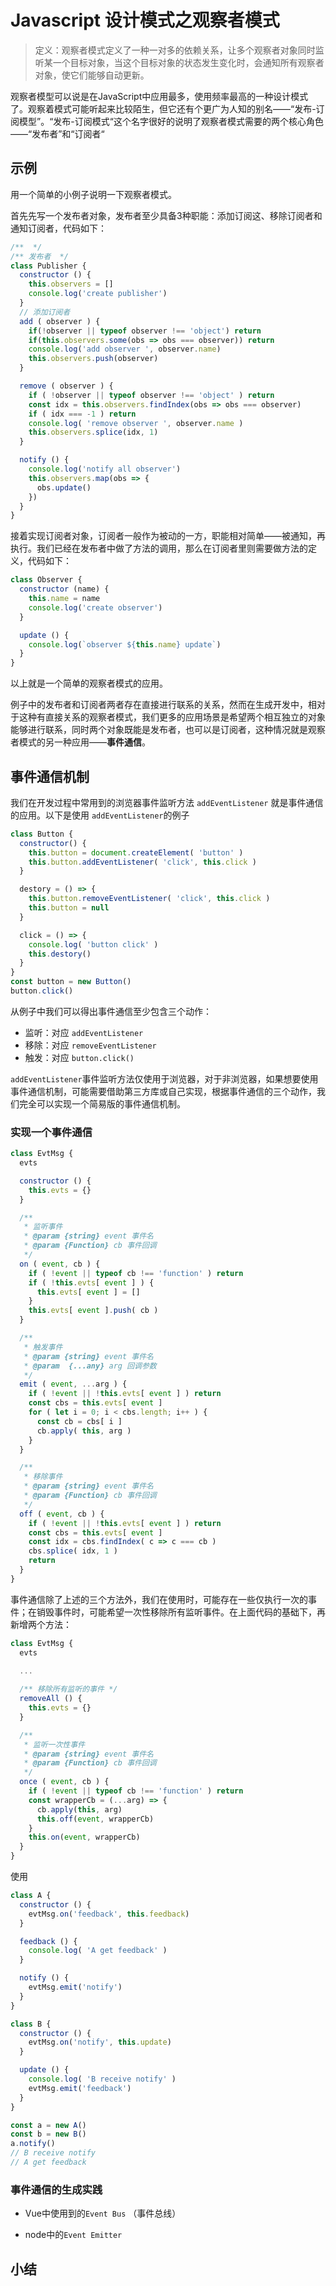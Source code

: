 # Javascript 设计模式之观察者模式

> 定义：观察者模式定义了一种一对多的依赖关系，让多个观察者对象同时监听某一个目标对象，当这个目标对象的状态发生变化时，会通知所有观察者对象，使它们能够自动更新。

观察者模型可以说是在JavaScript中应用最多，使用频率最高的一种设计模式了。观察着模式可能听起来比较陌生，但它还有个更广为人知的别名——“发布-订阅模型”。“发布-订阅模式“这个名字很好的说明了观察者模式需要的两个核心角色——“发布者”和“订阅者“


## 示例

用一个简单的小例子说明一下观察者模式。

首先先写一个发布者对象，发布者至少具备3种职能：添加订阅这、移除订阅者和通知订阅者，代码如下：

```js
/**  */
/** 发布者  */
class Publisher {
  constructor () {
    this.observers = []
    console.log('create publisher')
  }
  // 添加订阅者
  add ( observer ) { 
    if(!observer || typeof observer !== 'object') return
    if(this.observers.some(obs => obs === observer)) return
    console.log('add observer ', observer.name)
    this.observers.push(observer)
  }

  remove ( observer ) {
    if ( !observer || typeof observer !== 'object' ) return
    const idx = this.observers.findIndex(obs => obs === observer)
    if ( idx === -1 ) return
    console.log( 'remove observer ', observer.name )
    this.observers.splice(idx, 1)
  }

  notify () {
    console.log('notify all observer')
    this.observers.map(obs => {
      obs.update()
    })
  }
}
```

接着实现订阅者对象，订阅者一般作为被动的一方，职能相对简单——被通知，再执行。我们已经在发布者中做了方法的调用，那么在订阅者里则需要做方法的定义，代码如下：

```js
class Observer {
  constructor (name) {
    this.name = name
    console.log('create observer')
  }

  update () {
    console.log(`observer ${this.name} update`)
  }
}
```

以上就是一个简单的观察者模式的应用。

例子中的发布者和订阅者两者存在直接进行联系的关系，然而在生成开发中，相对于这种有直接关系的观察者模式，我们更多的应用场景是希望两个相互独立的对象能够进行联系，同时两个对象既能是发布者，也可以是订阅者，这种情况就是观察者模式的另一种应用——**事件通信**。

## 事件通信机制

我们在开发过程中常用到的浏览器事件监听方法 `addEventListener` 就是事件通信的应用。以下是使用 `addEventListener`的例子

```jsx
class Button {
  constructor() {
    this.button = document.createElement( 'button' )
    this.button.addEventListener( 'click', this.click )
  }

  destory = () => {
    this.button.removeEventListener( 'click', this.click )
    this.button = null
  }

  click = () => {
    console.log( 'button click' )
    this.destory()
  }
}
const button = new Button()
button.click()
```

从例子中我们可以得出事件通信至少包含三个动作：

- 监听：对应 `addEventListener`
- 移除：对应 `removeEventListener`
- 触发：对应 `button.click()`

`addEventListener`事件监听方法仅使用于浏览器，对于非浏览器，如果想要使用事件通信机制，可能需要借助第三方库或自己实现，根据事件通信的三个动作，我们完全可以实现一个简易版的事件通信机制。

### 实现一个事件通信

```js
class EvtMsg {
  evts

  constructor () {
    this.evts = {}
  }

  /**
   * 监听事件
   * @param {string} event 事件名
   * @param {Function} cb 事件回调
   */
  on ( event, cb ) {
    if ( !event || typeof cb !== 'function' ) return
    if ( !this.evts[ event ] ) {
      this.evts[ event ] = []
    }
    this.evts[ event ].push( cb )
  }

  /**
   * 触发事件
   * @param {string} event 事件名
   * @param  {...any} arg 回调参数
   */
  emit ( event, ...arg ) {
    if ( !event || !this.evts[ event ] ) return
    const cbs = this.evts[ event ]
    for ( let i = 0; i < cbs.length; i++ ) {
      const cb = cbs[ i ]
      cb.apply( this, arg )
    }
  }

  /**
   * 移除事件
   * @param {string} event 事件名
   * @param {Function} cb 事件回调
   */
  off ( event, cb ) {
    if ( !event || !this.evts[ event ] ) return
    const cbs = this.evts[ event ]
    const idx = cbs.findIndex( c => c === cb )
    cbs.splice( idx, 1 )
    return
  }
}
```

事件通信除了上述的三个方法外，我们在使用时，可能存在一些仅执行一次的事件；在销毁事件时，可能希望一次性移除所有监听事件。在上面代码的基础下，再新增两个方法：

```js
class EvtMsg {
  evts
  
  ...

  /** 移除所有监听的事件 */
  removeAll () {
    this.evts = {}
  }

  /**
   * 监听一次性事件
   * @param {string} event 事件名
   * @param {Function} cb 事件回调
   */
  once ( event, cb ) {
    if ( !event || typeof cb !== 'function' ) return
    const wrapperCb = (...arg) => {
      cb.apply(this, arg)
      this.off(event, wrapperCb)
    }
    this.on(event, wrapperCb)
  }
}

```

使用

```js
class A {
  constructor () {
    evtMsg.on('feedback', this.feedback)
  }

  feedback () {
    console.log( 'A get feedback' )
  }

  notify () {
    evtMsg.emit('notify')
  }
}

class B {
  constructor () {
    evtMsg.on('notify', this.update)
  }

  update () {
    console.log( 'B receive notify' )
    evtMsg.emit('feedback')
  }
}

const a = new A()
const b = new B()
a.notify()
// B receive notify
// A get feedback
```

### 事件通信的生成实践

- Vue中使用到的`Event Bus` （事件总线）

- node中的`Event Emitter`

## 小结